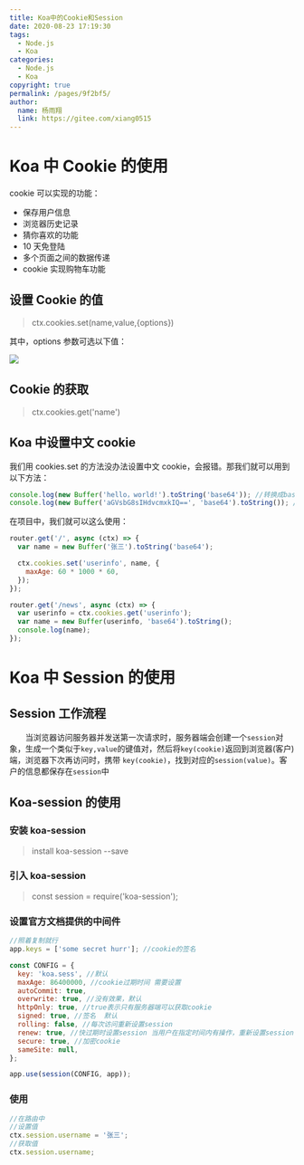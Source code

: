 ```yaml
---
title: Koa中的Cookie和Session
date: 2020-08-23 17:19:30
tags:
  - Node.js
  - Koa
categories:
  - Node.js
  - Koa
copyright: true
permalink: /pages/9f2bf5/
author:
  name: 杨雨翔
  link: https://gitee.com/xiang0515
---
```


# Koa 中 Cookie 的使用

cookie 可以实现的功能：

- 保存用户信息
- 浏览器历史记录
- 猜你喜欢的功能
- 10 天免登陆
- 多个页面之间的数据传递
- cookie 实现购物车功能

## 设置 Cookie 的值

> ctx.cookies.set(name,value,{options})

其中，options 参数可选以下值：

![](https://yangblogimg.oss-cn-hangzhou.aliyuncs.com/blogImg/options值.png)

## Cookie 的获取

> ctx.cookies.get('name')

## Koa 中设置中文 cookie

我们用 cookies.set 的方法没办法设置中文 cookie，会报错。那我们就可以用到以下方法：

```js
console.log(new Buffer('hello，world!').toString('base64')); //转换成base64字符串: aGvsbG8sIHdvcmxkIQ==
console.log(new Buffer('aGVsbG8sIHdvcmxkIQ==', 'base64').toString()); //还原base64字符串:hello, world!
```

在项目中，我们就可以这么使用：

```js
router.get('/', async (ctx) => {
  var name = new Buffer('张三').toString('base64');

  ctx.cookies.set('userinfo', name, {
    maxAge: 60 * 1000 * 60,
  });
});

router.get('/news', async (ctx) => {
  var userinfo = ctx.cookies.get('userinfo');
  var name = new Buffer(userinfo, 'base64').toString();
  console.log(name);
});
```

# Koa 中 Session 的使用

## Session 工作流程

&emsp;&emsp;当浏览器访问服务器并发送第一次请求时，服务器端会创建一个`session`对象，生成一个类似于`key,value`的键值对，然后将`key(cookie)`返回到浏览器(客户)端，浏览器下次再访问时，携带 `key(cookie)`，找到对应的`session(value)`。客户的信息都保存在`session`中

## Koa-session 的使用

### 安装 koa-session

> install koa-session --save

### 引入 koa-session

> const session = require('koa-session');

### 设置官方文档提供的中间件

```js
//照着复制就行
app.keys = ['some secret hurr']; //cookie的签名

const CONFIG = {
  key: 'koa.sess', //默认
  maxAge: 86400000, //cookie过期时间 需要设置
  autoCommit: true,
  overwrite: true, //没有效果，默认
  httpOnly: true, //true表示只有服务器端可以获取cookie
  signed: true, //签名  默认
  rolling: false, //每次访问重新设置session
  renew: true, //快过期时设置session 当用户在指定时间内有操作，重新设置session，无操作就过期
  secure: true, //加密cookie
  sameSite: null,
};

app.use(session(CONFIG, app));
```

### 使用

```js
//在路由中
//设置值
ctx.session.username = '张三';
//获取值
ctx.session.username;
```
